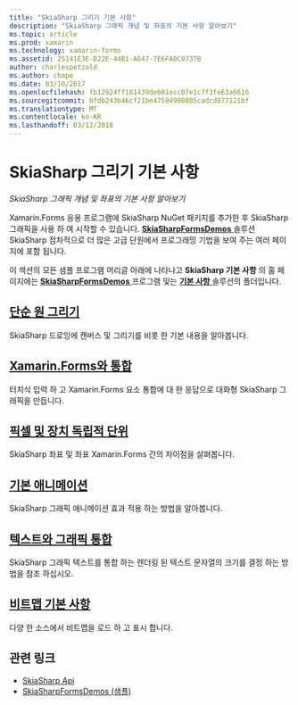 ```yaml
---
title: "SkiaSharp 그리기 기본 사항"
description: "SkiaSharp 그래픽 개념 및 좌표의 기본 사항 알아보기"
ms.topic: article
ms.prod: xamarin
ms.technology: xamarin-forms
ms.assetid: 25141E3E-D22E-44B1-A647-7E6FA0C9737B
author: charlespetzold
ms.author: chape
ms.date: 03/10/2017
ms.openlocfilehash: fb12924ff181439de601ecc07e1c7f3fe63a6616
ms.sourcegitcommit: 0fdb243b46cf21be47584900805cadcd077121bf
ms.translationtype: MT
ms.contentlocale: ko-KR
ms.lasthandoff: 03/12/2018
---
```

# <a name="skiasharp-drawing-basics"></a>SkiaSharp 그리기 기본 사항

_SkiaSharp 그래픽 개념 및 좌표의 기본 사항 알아보기_

Xamarin.Forms 응용 프로그램에 SkiaSharp NuGet 패키지를 추가한 후 SkiaSharp 그래픽을 사용 하 여 시작할 수 있습니다. [ **SkiaSharpFormsDemos** ](https://developer.xamarin.com/samples/xamarin-forms/SkiaSharpForms/SkiaSharpFormsDemos/) 솔루션 SkiaSharp 점차적으로 더 많은 고급 단원에서 프로그래밍 기법을 보여 주는 여러 페이지에 포함 됩니다.

이 섹션의 모든 샘플 프로그램 머리글 아래에 나타나고 **SkiaSharp 기본 사항** 의 홈 페이지에는 [ **SkiaSharpFormsDemos** ](https://developer.xamarin.com/samples/xamarin-forms/SkiaSharpForms/SkiaSharpFormsDemos/) 프로그램 및는 [ **기본 사항** ](https://github.com/xamarin/xamarin-forms-samples/tree/master/SkiaSharpForms/SkiaSharpFormsDemos/SkiaSharpFormsDemos/SkiaSharpFormsDemos/Basics) 솔루션의 폴더입니다.

## <a name="drawing-a-simple-circlecirclemd"></a>[단순 원 그리기](circle.md)

SkiaSharp 드로잉에 캔버스 및 그리기를 비롯 한 기본 내용을 알아봅니다.

## <a name="integrating-with-xamarinformsintegrationmd"></a>[Xamarin.Forms와 통합](integration.md)

터치식 입력 하 고 Xamarin.Forms 요소 통합에 대 한 응답으로 대화형 SkiaSharp 그래픽을 만듭니다.

## <a name="pixels-and-device-independent-unitspixelsmd"></a>[픽셀 및 장치 독립적 단위](pixels.md)

SkiaSharp 좌표 및 좌표 Xamarin.Forms 간의 차이점을 살펴봅니다.

## <a name="basic-animationanimationmd"></a>[기본 애니메이션](animation.md)

SkiaSharp 그래픽 애니메이션 효과 적용 하는 방법을 알아봅니다.

## <a name="integrating-text-and-graphicstextmd"></a>[텍스트와 그래픽 통합](text.md)

SkiaSharp 그래픽 텍스트를 통합 하는 렌더링 된 텍스트 문자열의 크기를 결정 하는 방법을 참조 하십시오.

## <a name="bitmap-basicsbitmapsmd"></a>[비트맵 기본 사항](bitmaps.md)

다양 한 소스에서 비트맵을 로드 하 고 표시 합니다.


## <a name="related-links"></a>관련 링크

- [SkiaSharp Api](https://developer.xamarin.com/api/root/SkiaSharp/)
- [SkiaSharpFormsDemos (샘플)](https://developer.xamarin.com/samples/xamarin-forms/SkiaSharpForms/SkiaSharpFormsDemos/)

